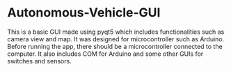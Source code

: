 # Autonomous-Vehicle-GUI
This is a basic GUI made using pyqt5 which includes functionalities such as camera view and map. It was designed for microcontroller such as Arduino. Before running the app, there should be a microcontroller connected to the computer. It also includes COM for Arduino and some other GUIs for switches and sensors.
